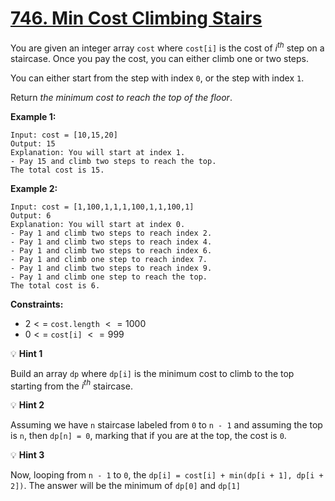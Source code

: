# [746. Min Cost Climbing Stairs](https://leetcode.com/problems/min-cost-climbing-stairs/)

You are given an integer array `cost` where `cost[i]` is the cost of $i^{th}$ step on a staircase. Once you pay the cost, you can either climb one or two steps.

You can either start from the step with index `0`, or the step with index `1`.

Return _the minimum cost to reach the top of the floor_.

**Example 1:**

```text
Input: cost = [10,15,20]
Output: 15
Explanation: You will start at index 1.
- Pay 15 and climb two steps to reach the top.
The total cost is 15.
```

**Example 2:**

```text
Input: cost = [1,100,1,1,1,100,1,1,100,1]
Output: 6
Explanation: You will start at index 0.
- Pay 1 and climb two steps to reach index 2.
- Pay 1 and climb two steps to reach index 4.
- Pay 1 and climb two steps to reach index 6.
- Pay 1 and climb one step to reach index 7.
- Pay 1 and climb two steps to reach index 9.
- Pay 1 and climb one step to reach the top.
The total cost is 6.
```

**Constraints:**

- $2 <=$ `cost.length` $<= 1000$
- $0 <=$ `cost[i]` $<= 999$

:bulb: **Hint 1**

Build an array `dp` where `dp[i]` is the minimum cost to climb to the top starting from the $i^{th}$ staircase.

:bulb: **Hint 2**

Assuming we have `n` staircase labeled from `0` to `n - 1` and assuming the top is `n`, then `dp[n] = 0`, marking that if you are at the top, the cost is `0`.

:bulb: **Hint 3**

Now, looping from `n - 1` to `0`, the `dp[i] = cost[i] + min(dp[i + 1], dp[i + 2])`. The answer will be the minimum of `dp[0]` and `dp[1]`
